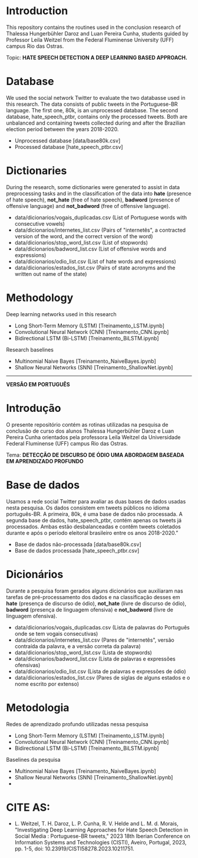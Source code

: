 # Introduction

This repository contains the routines used in the conclusion research of Thalessa Hungerbühler Daroz and Luan Pereira Cunha, students guided by Professor Leila Weitzel from the Federal Fluminense University (UFF) campus Rio das Ostras.

Topic: **HATE SPEECH DETECTION A DEEP LEARNING BASED APPROACH.**

# Database

We used the social network Twitter to evaluate the two databasse used in this research. The data consists of public tweets in the Portuguese-BR language.
The first one, 80k, is an unprocessed database. The second database, hate_speech_ptbr, contains only the processed tweets. Both are unbalanced and containing tweets collected during and after the Brazilian election period between the years 2018-2020.

- Unprocessed database [data/base80k.csv]
- Processed database [hate_speech_ptbr.csv]

# Dictionaries

During the research, some dictionaries were generated to assist in data preprocessing tasks and in the classification of the data into **hate** (presence of hate speech), **not_hate** (free of hate speech), **badword** (presence of offensive language) and **not_badword** (free of offensive language).

- data/dicionarios/vogais_duplicadas.csv (List of Portuguese words with consecutive vowels)
- data/dicionarios/internetes_list.csv (Pairs of "internetês", a contracted version of the word, and the correct version of the word)
- data/dicionarios/stop_word_list.csv (List of stopwords)
- data/dicionarios/badword_list.csv (List of offensive words and expressions)
- data/dicionarios/odio_list.csv (List of hate words and expressions)
- data/dicionarios/estados_list.csv (Pairs of state acronyms and the written out name of the state)

# Methodology

Deep learning networks used in this research

- Long Short-Term Memory (LSTM) [Treinamento_LSTM.ipynb]
- Convolutional Neural Network (CNN) [Treinamento_CNN.ipynb]
- Bidirectional LSTM (Bi-LSTM) [Treinamento_BiLSTM.ipynb]

Research baselines

- Multinomial Naive Bayes [Treinamento_NaiveBayes.ipynb]
- Shallow Neural Networks (SNN) [Treinamento_ShallowNet.ipynb]

-------------------
**VERSÃO EM PORTUGUÊS**

# Introdução
O presente repositório contém as rotinas utilizadas na pesquisa de conclusão de curso dos alunos Thalessa Hungerbühler Daroz e Luan Pereira Cunha orientados pela professora Leila Weitzel da Universidade Federal Fluminense (UFF) campus Rio das Ostras.

Tema: **DETECÇÃO DE DISCURSO DE ÓDIO UMA ABORDAGEM BASEADA EM APRENDIZADO PROFUNDO**

# Base de dados
Usamos a rede social Twitter para avaliar as duas bases de dados usadas nesta pesquisa. Os dados consistem em tweets públicos no idioma português-BR. A primeira, 80k, é uma base de dados não processada. A segunda base de dados, hate_speech_ptbr, contém apenas os tweets já processados. Ambas estão desbalanceadas e contêm tweets coletados durante e após o período eleitoral brasileiro entre os anos 2018-2020.”

- Base de dados não-processada [data/base80k.csv]
- Base de dados processada [hate_speech_ptbr.csv]

# Dicionários
Durante a pesquisa foram gerados alguns dicionários que auxiliaram nas tarefas de pré-processamento dos dados e na classificação desses em **hate** (presença de discurso de ódio), **not_hate** (livre de discurso de ódio), **badword** (presença de linguagem ofensiva) e **not_badword** (livre de linguagem ofensiva).

- data/dicionarios/vogais_duplicadas.csv (Lista de palavras do Português onde se tem vogais consecutivas)
- data/dicionarios/internetes_list.csv (Pares de "internetês", versão contraída da palavra, e a versão correta da palavra)
- data/dicionarios/stop_word_list.csv (Lista de stopwords)
- data/dicionarios/badword_list.csv (Lista de palavras e expressões ofensivas)
- data/dicionarios/odio_list.csv (Lista de palavras e expressões de ódio)
- data/dicionarios/estados_list.csv (Pares de siglas de alguns estados e o nome escrito por extenso)

# Metodologia

Redes de aprendizado profundo utilizadas nessa pesquisa
- Long Short-Term Memory (LSTM) [Treinamento_LSTM.ipynb]
- Convolutional Neural Network (CNN) [Treinamento_CNN.ipynb]
- Bidirectional LSTM (Bi-LSTM) [Treinamento_BiLSTM.ipynb]

Baselines da pesquisa
- Multinomial Naive Bayes [Treinamento_NaiveBayes.ipynb]
- Shallow Neural Networks (SNN) [Treinamento_ShallowNet.ipynb]
- 


# CITE AS:

- L. Weitzel, T. H. Daroz, L. P. Cunha, R. V. Helde and L. M. d. Morais, "Investigating Deep Learning Approaches for Hate Speech Detection in Social Media : Portuguese-BR tweets," 2023 18th Iberian Conference on Information Systems and Technologies (CISTI), Aveiro, Portugal, 2023, pp. 1-5, doi: 10.23919/CISTI58278.2023.10211751.
